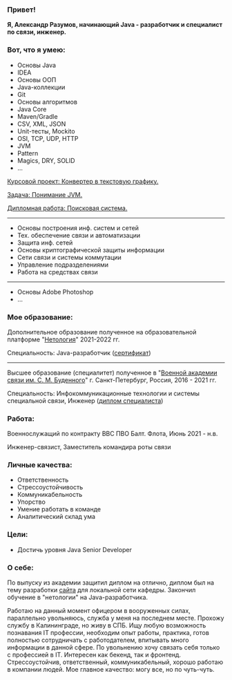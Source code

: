 ### Привет!
**Я, Александр Разумов, начинающий Java - 
разработчик и специалист по связи, инженер.**
### Вот, что я умею:
* Основы Java
* IDEA
* Основы ООП
* Java-коллекции
* Git
* Основы алгоритмов
* Java Core
* Maven/Gradle
* CSV, XML, JSON
* Unit-тесты, Mockito
* OSI, TCP, UDP, HTTP
* JVM
* Pattern
* Magics, DRY, SOLID
* ...

[Курсовой проект: Конвертер в текстовую графику.](https://github.com/Razum4e/lesson-j-basic-course.git)

[Задача: Понимание JVM.](https://github.com/Razum4e/lesson-j-jc-JVM.git)

[Дипломная работа: Поисковая система.](https://github.com/Razum4e/lesson-j-diplom.git)

<hr/>
<p></p>

* Основы построения инф. систем и сетей
* Тех. обеспечение связи и автоматизации
* Защита инф. сетей
* Основы криптографической защиты информации
* Сети связи и системы коммутации
* Управление подразделениями
* Работа на средствах связи

<hr/>
<p></p>

* Основы Adobe Photoshop
* ...


### Мое образование:
Дополнительное образование полученное 
на образовательной платформе "[Нетология](https://netology.ru/)" 
2021-2022 гг.

Специальность: Java-разработчик ([сертификат]())

<hr/>
<p></p>

Высшее образование (специалитет) полученное в 
"[Военной академии связи им. С. М. Буденного](https://vas.mil.ru/)" 
г. Санкт-Петербург, Россия, 2016 - 2021 гг.

Специальность: Инфокоммуникационные технологии 
и системы специальной связи, Инженер ([диплом специалиста](resources/DiplomVAS.jpg))
### Работа:
Военнослужащий по контракту ВВС ПВО Балт. Флота, Июнь 2021 - н.в.

Инженер-связист, Заместитель командира роты связи
### Личные качества:
* Ответственность
* Стрессоустойчивость
* Коммуникабельность
* Упорство
* Умение работать в команде
* Аналитический склад ума
### Цели: 
* Достичь уровня Java Senior Developer
### О себе:
По выпуску из академии защитил диплом на отлично, диплом 
был на тему разработки [сайта](resources/fips.jpg) 
для локальной сети кафедры. 
Закончил обучение в "нетологии" на Java-разработчика.

Работаю на данный момент офицером в вооруженных силах, 
параллельно увольняюсь, служба у меня на последнем месте. 
Прохожу службу в Калининграде, но живу в СПБ. Ищу любую 
возможность познавания IT профессии, необходим опыт работы, 
практика, готов полностью сотрудничать с работодателем, 
впитывать много информации в данной сфере. По увольнению 
хочу связать себя только с профессией в IT. Интересен как 
бекенд, так и фронтенд. Стрессоустойчив, ответственный, 
коммуникабельный, хорошо работаю в компании людей. 
Мое главное качество: могу все, но по чуть-чуть.
